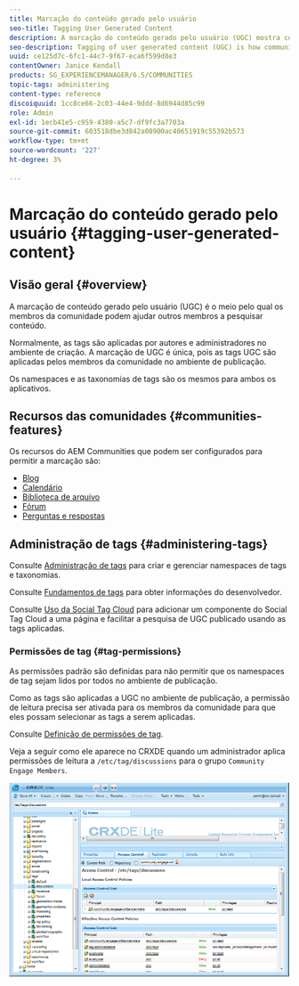 ```yaml
---
title: Marcação do conteúdo gerado pelo usuário
seo-title: Tagging User Generated Content
description: A marcação do conteúdo gerado pelo usuário (UGC) mostra como os membros da comunidade podem ajudar outros membros a pesquisar conteúdo
seo-description: Tagging of user generated content (UGC) is how community members can help other members search for content
uuid: ce125d7c-6fc1-44c7-9f67-eca6f599d8e3
contentOwner: Janice Kendall
products: SG_EXPERIENCEMANAGER/6.5/COMMUNITIES
topic-tags: administering
content-type: reference
discoiquuid: 1cc8ce66-2c03-44e4-9ddd-8d6944d85c99
role: Admin
exl-id: 1ecb41e5-c959-4380-a5c7-df9fc3a7703a
source-git-commit: 603518dbe3d842a08900ac40651919c55392b573
workflow-type: tm+mt
source-wordcount: '227'
ht-degree: 3%

---
```


# Marcação do conteúdo gerado pelo usuário {#tagging-user-generated-content}

## Visão geral {#overview}

A marcação de conteúdo gerado pelo usuário (UGC) é o meio pelo qual os membros da comunidade podem ajudar outros membros a pesquisar conteúdo.

Normalmente, as tags são aplicadas por autores e administradores no ambiente de criação. A marcação de UGC é única, pois as tags UGC são aplicadas pelos membros da comunidade no ambiente de publicação.

Os namespaces e as taxonomias de tags são os mesmos para ambos os aplicativos.

## Recursos das comunidades {#communities-features}

Os recursos do AEM Communities que podem ser configurados para permitir a marcação são:

* [Blog](blog-feature.md)
* [Calendário](calendar.md)
* [Biblioteca de arquivo](file-library.md)
* [Fórum](forum.md#configuretheaddedforum)
* [Perguntas e respostas](working-with-qna.md)

## Administração de tags {#administering-tags}

Consulte [Administração de tags](../../help/sites-administering/tags.md#tagging-console) para criar e gerenciar namespaces de tags e taxonomias.

Consulte [Fundamentos de tags](tag.md) para obter informações do desenvolvedor.

Consulte [Uso da Social Tag Cloud](tagcloud.md) para adicionar um componente do Social Tag Cloud a uma página e facilitar a pesquisa de UGC publicado usando as tags aplicadas.

### Permissões de tag {#tag-permissions}

As permissões padrão são definidas para não permitir que os namespaces de tag sejam lidos por todos no ambiente de publicação.

Como as tags são aplicadas a UGC no ambiente de publicação, a permissão de leitura precisa ser ativada para os membros da comunidade para que eles possam selecionar as tags a serem aplicadas.

Consulte [Definição de permissões de tag](../../help/sites-administering/tags.md#setting-tag-permissions).

Veja a seguir como ele aparece no CRXDE quando um administrador aplica permissões de leitura a `/etc/tag/discussions` para o grupo `Community Engage Members`.

![permissões de tag](assets/tag-permissions.png)
